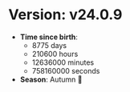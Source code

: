 # Version: v24.0.9
- **Time since birth**:
  - 8775 days
  - 210600 hours
  - 12636000 minutes
  - 758160000 seconds
- **Season**: Autumn 🍁
